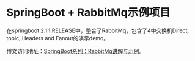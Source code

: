 # SpringBoot + RabbitMq示例项目 # 
在springboot 2.1.1.RELEASE中，整合了RabbitMq，包含了4中交换机Direct, topic, Headers and Fanout的演示demo。

博文访问地址：[SpringBoot系列：RabbitMq讲解与示例](https://blog.csdn.net/Simple_Yangger/article/details/88090261)。
